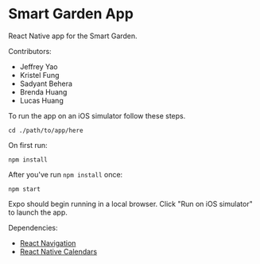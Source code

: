 # Smart Garden App
React Native app for the Smart Garden.

Contributors:
- Jeffrey Yao
- Kristel Fung
- Sadyant Behera
- Brenda Huang
- Lucas Huang

To run the app on an iOS simulator follow these steps.

`cd ./path/to/app/here`

On first run:

`npm install`

After you've run `npm install` once:

`npm start`

Expo should begin running in a local browser. Click "Run on iOS simulator" to launch the app.

Dependencies:
- [React Navigation](https://reactnavigation.org/docs/getting-started)
- [React Native Calendars](https://www.npmjs.com/package/react-native-calendars)